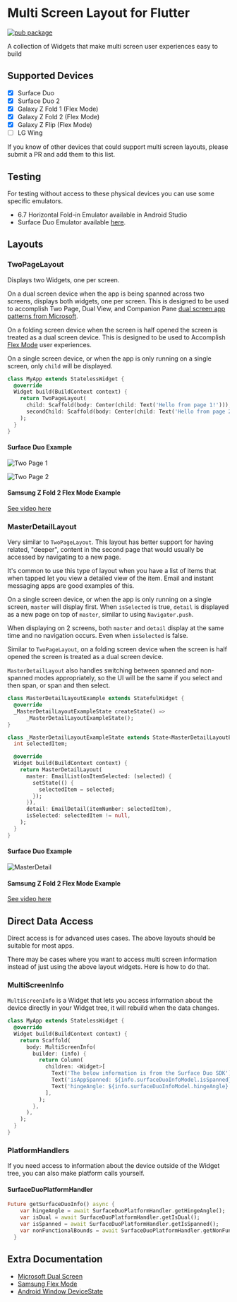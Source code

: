 # Multi Screen Layout for Flutter
[![pub package](https://img.shields.io/pub/v/multi_screen_layout.svg?label=multi_screen_layout&color=blue)](https://pub.dev/packages/multi_screen_layout)

A collection of Widgets that make multi screen user experiences easy to build
## Supported Devices
- [x] Surface Duo
- [x] Surface Duo 2
- [x] Galaxy Z Fold 1 (Flex Mode)
- [x] Galaxy Z Fold 2 (Flex Mode)
- [x] Galaxy Z Flip (Flex Mode)
- [ ] LG Wing

If you know of other devices that could support multi screen layouts, please submit a PR and add them to this list.

## Testing
For testing without access to these physical devices you can use some specific emulators.
- 6.7 Horizontal Fold-in Emulator available in Android Studio
- Surface Duo Emulator available [here](https://www.microsoft.com/en-us/download/details.aspx?id=100847).

## Layouts
### TwoPageLayout
Displays two Widgets, one per screen. 

On a dual screen device when the app is being spanned across two screens, displays both widgets, one per screen. This is designed to be used to accomplish Two Page, Dual View, and Companion Pane [dual screen app patterns from Microsoft](https://docs.microsoft.com/en-us/dual-screen/introduction#dual-screen-app-patterns).

On a folding screen device when the screen is half opened the screen is treated as a dual screen device. This is designed to be used to Accomplish [Flex Mode](https://developer.samsung.com/galaxy-z/flex-mode.html) user experiences.

On a single screen device, or when the app is only running on a single screen, only `child` will be displayed.

```dart
class MyApp extends StatelessWidget {
  @override
  Widget build(BuildContext context) {
    return TwoPageLayout(
      child: Scaffold(body: Center(child: Text('Hello from page 1!'))),
      secondChild: Scaffold(body: Center(child: Text('Hello from page 2!'))),
    );
  }
}
```
#### Surface Duo Example
![Two Page 1](https://raw.githubusercontent.com/MisterJimson/multi_screen_layout/main/.media/two_page_1.png)

![Two Page 2](https://raw.githubusercontent.com/MisterJimson/multi_screen_layout/main/.media/two_page_2.png)
#### Samsung Z Fold 2 Flex Mode Example
[See video here](https://i.imgur.com/I6lAkYF.mp4)
### MasterDetailLayout
Very similar to `TwoPageLayout`. This layout has better support for having related, "deeper", content in the second page that would usually be accessed by navigating to a new page.

It's common to use this type of layout when you have a list of items that when tapped let you view a detailed view of the item. Email and instant messaging apps are good examples of this.

On a single screen device, or when the app is only running on a single screen, `master` will display first. When `isSelected` is true, `detail` is displayed as a new page on top of `master`, similar to using `Navigator.push`.

When displaying on 2 screens, both `master` and `detail` display at the same time and no navigation occurs. Even when `isSelected` is false. 

Similar to `TwoPageLayout`, on a folding screen device when the screen is half opened the screen is treated as a dual screen device.

`MasterDetailLayout` also handles switching between spanned and non-spanned modes appropriately, so the UI will be the same if you select and then span, or span and then select.
 
```dart
class MasterDetailLayoutExample extends StatefulWidget {
  @override
  _MasterDetailLayoutExampleState createState() =>
      _MasterDetailLayoutExampleState();
}

class _MasterDetailLayoutExampleState extends State<MasterDetailLayoutExample> {
  int selectedItem;

  @override
  Widget build(BuildContext context) {
    return MasterDetailLayout(
      master: EmailList(onItemSelected: (selected) {
        setState(() {
          selectedItem = selected;
        });
      }),
      detail: EmailDetail(itemNumber: selectedItem),
      isSelected: selectedItem != null,
    );
  }
}
```
#### Surface Duo Example
![MasterDetail](https://raw.githubusercontent.com/MisterJimson/multi_screen_layout/main/.media/master_detail.gif)
#### Samsung Z Fold 2 Flex Mode Example
[See video here](https://i.imgur.com/dHFlvMx.mp4)
## Direct Data Access
Direct access is for advanced uses cases. The above layouts should be suitable for most apps.

There may be cases where you want to access multi screen information instead of just using the above layout widgets. Here is how to do that.
### MultiScreenInfo
`MultiScreenInfo` is a Widget that lets you access information about the device directly in your Widget tree, it will rebuild when the data changes.
```dart
class MyApp extends StatelessWidget {
  @override
  Widget build(BuildContext context) {
    return Scaffold(
      body: MultiScreenInfo(
        builder: (info) {
          return Column(
            children: <Widget>[
              Text('The below information is from the Surface Duo SDK'),
              Text('isAppSpanned: ${info.surfaceDuoInfoModel.isSpanned}'),
              Text('hingeAngle: ${info.surfaceDuoInfoModel.hingeAngle}'),
            ],
          );
        },
      ),
    );
  }
}
```
### PlatformHandlers
If you need access to information about the device outside of the Widget tree, you can also make platform calls yourself.
#### SurfaceDuoPlatformHandler
```dart
Future getSurfaceDuoInfo() async {
    var hingeAngle = await SurfaceDuoPlatformHandler.getHingeAngle();
    var isDual = await SurfaceDuoPlatformHandler.getIsDual();
    var isSpanned = await SurfaceDuoPlatformHandler.getIsSpanned();
    var nonFunctionalBounds = await SurfaceDuoPlatformHandler.getNonFunctionalBounds();
  }
```

## Extra Documentation
- [Microsoft Dual Screen](https://docs.microsoft.com/en-us/dual-screen/introduction)
- [Samsung Flex Mode](https://developer.samsung.com/galaxy-z/flex-mode.html)
- [Android Window DeviceState](https://developer.android.com/reference/androidx/window/DeviceState)
